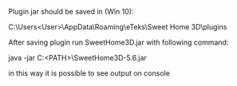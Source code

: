 Plugin jar should be saved in (Win 10):

C:\Users\<User>\AppData\Roaming\eTeks\Sweet Home 3D\plugins

After saving plugin run SweetHome3D.jar with following command:

java -jar C:\<PATH>\SweetHome3D-5.6.jar

in this way it is possible to see output on console



